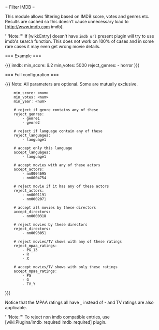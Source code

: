 = Filter IMDB =

This module allows filtering based on IMDB score, votes and genres etc.
Results are cached so this doesn't cause unnecessary load to [http://www.imdb.com imdb].

'''Note:''' If [wiki:Entry] doesn't have `imdb url` present plugin will try to use imdb's search function. This does not work on 100% of cases and in some rare cases it may even get wrong movie details.

=== Example ===

{{{
imdb:
  min_score: 6.2
  min_votes: 5000
  reject_genres:
    - horror
}}}

=== Full configuration ===

{{{
        Note: All parameters are optional. Some are mutually exclusive.

        min_score: <num>
        min_votes: <num>
        min_year: <num>

        # reject if genre contains any of these
        reject_genres:
            - genre1
            - genre2

        # reject if language contain any of these
        reject_languages:
            - language1

        # accept only this language
        accept_languages:
            - language1

        # accept movies with any of these actors
        accept_actors:
            - nm0004695
            - nm0004754

        # reject movie if it has any of these actors
        reject_actors:
            - nm0001191
            - nm0002071

        # accept all movies by these directors
        accept_directors:
            - nm0000318

        # reject movies by these directors
        reject_directors:
            - nm0093051
        
        # reject movies/TV shows with any of these ratings
        reject_mpaa_ratings:
            - PG_13
            - R
            - X
            
        # accept movies/TV shows with only these ratings
        accept_mpaa_ratings:
            - PG
            - G
            - TV_Y
}}}

Notice that the MPAA ratings all have _ instead of - and TV ratings are also applicable.

'''Note:''' To reject non imdb compatible entries, use [wiki:Plugins/imdb_required imdb_required] plugin.